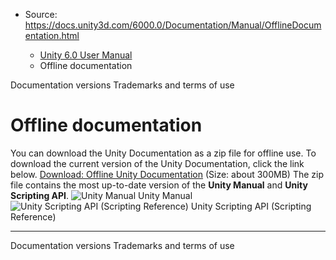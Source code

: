 * Source: https://docs.unity3d.com/6000.0/Documentation/Manual/OfflineDocumentation.html

  * [Unity 6.0 User Manual](https://docs.unity3d.com/6000.0/Documentation/Manual/UnityManual.html)
  * Offline documentation


[](https://docs.unity3d.com/6000.0/Documentation/Manual/ManualVersions.html)
Documentation versions
[](https://docs.unity3d.com/6000.0/Documentation/Manual/TermsOfUse.html)
Trademarks and terms of use
# Offline documentation
You can download the Unity Documentation as a zip file for offline use. To download the current version of the Unity Documentation, click the link below.
[Download: Offline Unity Documentation](https://cloudmedia-docs.unity3d.com/docscloudstorage/en/6000.0/UnityDocumentation.zip) (Size: about 300MB)
The zip file contains the most up-to-date version of the **Unity Manual** and **Unity Scripting API**.
![Unity Manual](https://docs.unity3d.com/6000.0/Documentation/uploads/Main/OfflineDocumentationUserManual.jpg) Unity Manual ![Unity Scripting API \(Scripting Reference\)](https://docs.unity3d.com/6000.0/Documentation/uploads/Main/OfflineDocumentationScriptRef.png) Unity Scripting API (Scripting Reference)
* * *
[](https://docs.unity3d.com/6000.0/Documentation/Manual/ManualVersions.html)
Documentation versions
[](https://docs.unity3d.com/6000.0/Documentation/Manual/TermsOfUse.html)
Trademarks and terms of use
